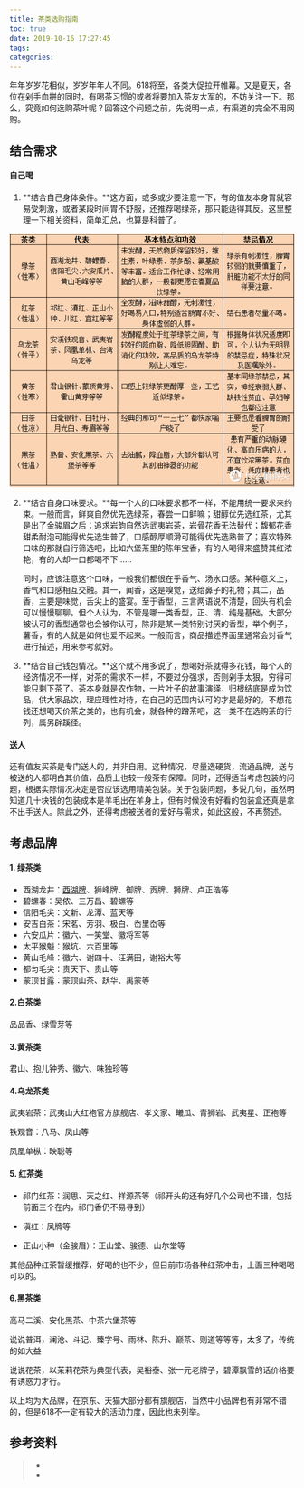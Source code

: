 ```yaml
---
title: 茶类选购指南
toc: true
date: 2019-10-16 17:27:45
tags:
categories:
---
```


年年岁岁花相似，岁岁年年人不同。618将至，各类大促拉开帷幕。又是夏天，各位在剁手血拼的同时，有喝茶习惯的或者将要加入茶友大军的，不妨关注一下。那么，究竟如何选购茶叶呢？回答这个问题之前，先说明一点，有渠道的完全不用网购。

## 结合需求

#### 自己喝

1. **结合自己身体条件。**这方面，或多或少要注意一下，有的值友本身胃就容易受刺激，或者某段时间胃不舒服，还推荐喝绿茶，那只能适得其反。这里整理一下相关资料，简单汇总，也算是科普了。

![](茶类选购指南/cltd.png)

2. **结合自身口味要求。**每一个人的口味要求都不一样，不能用统一要求来约束。一般而言，鲜爽自然优先选绿茶，春尝一口鲜嘛；甜醇优先选红茶，尤其是出了金骏眉之后；追求岩韵自然选武夷岩茶，岩骨花香无法替代；馥郁花香甜柔耐泡可能得优先选生普了，口感醇厚顺滑可能得优先选熟普了；喜欢特殊口味的那就自行筛选吧，比如六堡茶里的陈年宝香，有的人喝得来盛赞其红浓艳，有的人却一口都喝不下……

   同时，应该注意这个口味，一般我们都很在乎香气、汤水口感。某种意义上，香气和口感相互交融。其一，闻香，这是嗅觉，送给鼻子的礼物；其二，品香，主要是味觉，舌尖上的盛宴。至于香型，三言两语说不清楚，回头有机会可以慢慢聊聊。但个人认为，不管是哪一类香型，正、清、纯是基础。大部分被认可的香型通常也会被你认可，除非是某一类特别讨厌的香型，举个例子，薯香，有的人就是如何也爱不起来。一般而言，商品描述界面里通常会对香气进行描述，用来参考就好。

3. **结合自己钱包情况。**这个就不用多说了，想喝好茶就得多花钱，每个人的经济情况不一样，对茶的需求不一样，不要过分强求，否则剁手太狠，穷得可能只剩下茶了。茶本身就是农作物，一片叶子的故事演绎，归根结底是成为饮品，供大家品饮，理应理性对待，在自己的范围内认可的才是最好的。不想花钱还想喝天价茶之类的，也有机会，就各种的蹭茶吧，这一类不在选购茶的行列，属另辟蹊径。

#### 送人

还有值友买茶是专门送人的，并非自用。这种情况，尽量选硬货，流通品牌，送与被送的人都明白其价值，品质上也较一般茶有保障。同时，还得适当考虑包装的问题，根据实际情况决定是否应该选用精美包装。关于包装问题，多说几句，虽然明知道几十块钱的包装成本是羊毛出在羊身上，但有时候没有好看的包装盒还真是拿不出手送人。除此之外，还得考虑被送者的爱好与需求，如此这般，不再赘述。



## 考虑品牌

#### 1. 绿茶类

- 西湖龙井：[西湖牌](https://pinpai.smzdm.com/25909/)、狮峰牌、御牌、贡牌、狮牌、卢正浩等
- 碧螺春：吴侬、三万昌、碧螺等
- 信阳毛尖：文新、龙潭、蓝天等
- 安吉白茶：宋茗、芳羽、极白、岙里岙等
- 六安瓜片：徽六、一笑堂、徽将军等
- 太平猴魁：猴坑、六百里等
- 黄山毛峰：徽六、谢四十、汪满田，谢裕大等
- 都匀毛尖：贵天下、贵山等
- 蒙顶甘露：蒙顶山茶、跃华、禹蒙等

#### 2.白茶类

品品香、绿雪芽等

#### 3.黄茶类

君山、抱儿钟秀、徽六、味独珍等

#### 4.乌龙茶类

武夷岩茶：武夷山大红袍官方旗舰店、孝文家、曦瓜、青狮岩、武夷星、正袍等

铁观音：八马、凤山等

凤凰单枞：映聪等

#### 5. 红茶类

- 祁门红茶：润思、天之红、祥源茶等（祁开头的还有好几个公司也不错，包括前面三个在内，祁门香仍不易寻到）

- 滇红：凤牌等

- 正山小种（金骏眉）：正山堂、骏德、山尔堂等

其他品种红茶暂缓推荐，好喝的也不少，但目前市场各种红茶冲击，上面三种喝喝可以的。

#### 6.黑茶类

高马二溪、安化黑茶、中茶六堡茶等

说说普洱，澜沧、斗记、臻字号、雨林、陈升、巅茶、则道等等等，太多了，传统的如大益

说说花茶，以茉莉花茶为典型代表，吴裕泰、张一元老牌子，碧潭飘雪的话价格要有诱惑力才行。

以上均为大品牌，在京东、天猫大部分都有旗舰店，当然中小品牌也有非常不错的，但是618不一定有较大的活动力度，因此也未列举。



## 参考资料
> - []()
> - []()
